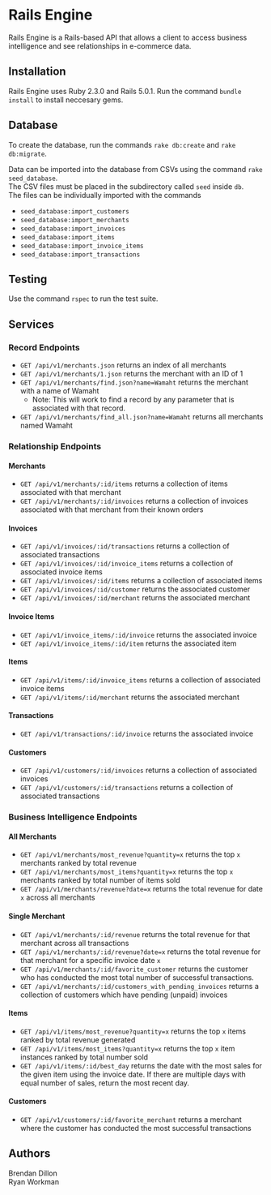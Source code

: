# Rails Engine

Rails Engine is a Rails-based API that allows a client to access business intelligence and see relationships in e-commerce data.

## Installation

Rails Engine uses Ruby 2.3.0 and Rails 5.0.1. Run the command `bundle install` to install neccesary gems.

## Database

To create the database, run the commands `rake db:create` and `rake db:migrate`.

Data can be imported into the database from CSVs using the command `rake seed_database`.  
The CSV files must be placed in the subdirectory called `seed` inside `db`.  
The files can be individually imported with the commands
  + `seed_database:import_customers`
  + `seed_database:import_merchants`
  + `seed_database:import_invoices`
  + `seed_database:import_items`
  + `seed_database:import_invoice_items`
  + `seed_database:import_transactions`

## Testing

Use the command `rspec` to run the test suite.

## Services

### Record Endpoints

* `GET /api/v1/merchants.json` returns an index of all merchants
* `GET /api/v1/merchants/1.json` returns the merchant with an ID of 1
* `GET /api/v1/merchants/find.json?name=Wamaht` returns the merchant with a name of Wamaht
  + Note: This will work to find a record by any parameter that is associated with that record.
* `GET /api/v1/merchants/find_all.json?name=Wamaht` returns all merchants named Wamaht

### Relationship Endpoints

#### Merchants

* `GET /api/v1/merchants/:id/items` returns a collection of items associated with that merchant
* `GET /api/v1/merchants/:id/invoices` returns a collection of invoices associated with that merchant from their known orders

#### Invoices

* `GET /api/v1/invoices/:id/transactions` returns a collection of associated transactions
* `GET /api/v1/invoices/:id/invoice_items` returns a collection of associated invoice items
* `GET /api/v1/invoices/:id/items` returns a collection of associated items
* `GET /api/v1/invoices/:id/customer` returns the associated customer
* `GET /api/v1/invoices/:id/merchant` returns the associated merchant

#### Invoice Items

* `GET /api/v1/invoice_items/:id/invoice` returns the associated invoice
* `GET /api/v1/invoice_items/:id/item` returns the associated item

#### Items

* `GET /api/v1/items/:id/invoice_items` returns a collection of associated invoice items
* `GET /api/v1/items/:id/merchant` returns the associated merchant

#### Transactions

* `GET /api/v1/transactions/:id/invoice` returns the associated invoice

#### Customers

* `GET /api/v1/customers/:id/invoices` returns a collection of associated invoices
* `GET /api/v1/customers/:id/transactions` returns a collection of associated transactions

### Business Intelligence Endpoints

#### All Merchants

* `GET /api/v1/merchants/most_revenue?quantity=x` returns the top `x` merchants ranked by total revenue
* `GET /api/v1/merchants/most_items?quantity=x` returns the top `x` merchants ranked by total number of items sold
* `GET /api/v1/merchants/revenue?date=x` returns the total revenue for date `x` across all merchants

#### Single Merchant

* `GET /api/v1/merchants/:id/revenue` returns the total revenue for that merchant across all transactions
* `GET /api/v1/merchants/:id/revenue?date=x` returns the total revenue for that merchant for a specific invoice date `x`
* `GET /api/v1/merchants/:id/favorite_customer` returns the customer who has conducted the most total number of successful transactions.
* `GET /api/v1/merchants/:id/customers_with_pending_invoices` returns a collection of customers which have pending (unpaid) invoices

#### Items

* `GET /api/v1/items/most_revenue?quantity=x` returns the top `x` items ranked by total revenue generated
* `GET /api/v1/items/most_items?quantity=x` returns the top `x` item instances ranked by total number sold
* `GET /api/v1/items/:id/best_day` returns the date with the most sales for the given item using the invoice date. If there are multiple days with equal number of sales, return the most recent day.

#### Customers

* `GET /api/v1/customers/:id/favorite_merchant` returns a merchant where the customer has conducted the most successful transactions

## Authors
Brendan Dillon  
Ryan Workman
